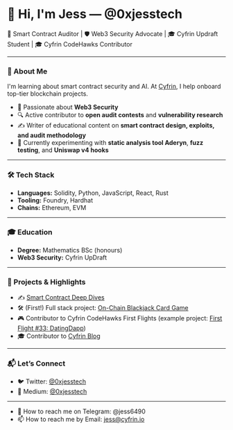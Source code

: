 # 👋 Hi, I'm Jess — @0xjesstech
🔐 Smart Contract Auditor | 🛡 Web3 Security Advocate | 🎓 Cyfrin Updraft Student | 🎓 Cyfrin CodeHawks Contributor

---

### 🚀 About Me

I'm learning about smart contract security and AI. At [Cyfrin](https://cyfrin.io), I help onboard top-tier blockchain projects.

- 🧠 Passionate about **Web3 Security**
- 🔍 Active contributor to **open audit contests** and **vulnerability research**
- ✍️ Writer of educational content on **smart contract design, exploits, and audit methodology**
- 🧪 Currently experimenting with **static analysis tool Aderyn**, **fuzz testing**, and **Uniswap v4 hooks**

---

### 🛠 Tech Stack

- **Languages:** Solidity, Python, JavaScript, React, Rust
- **Tooling:** Foundry, Hardhat
- **Chains:** Ethereum, EVM

---

### 🎓 Education

- **Degree:** Mathematics BSc (honours)  
- **Web3 Security:** Cyfrin UpDraft

---

### 🔗 Projects & Highlights

- ✍️ [Smart Contract Deep Dives](https://medium.com/@jessontech)
- 🛠 (First!) Full stack project: [On-Chain Blackjack Card Game](https://github.com/JessOnTechGit/FF21-full-stack) 
- 🎮 Contributor to Cyfrin CodeHawks First Flights (example project: [First Flight #33: DatingDapp](https://github.com/JessOnTechGit/FF33-dating-dapp))
- 🎓 Contributor to [Cyfrin Blog](https://www.cyfrin.io/blog/solidity-gas-efficiency-tips-tackle-rising-fees-base-other-l2)

---

### 📬 Let’s Connect

- 🐦 Twitter: [@0xjesstech](https://twitter.com/0xjesstech)  
- 🎥 Medium: [@0xjesstech](https://medium.com/@0xjesstech)

---

- 💬 How to reach me on Telegram: @jess6490
- 📫 How to reach me by Email: jess@cyfrin.io
